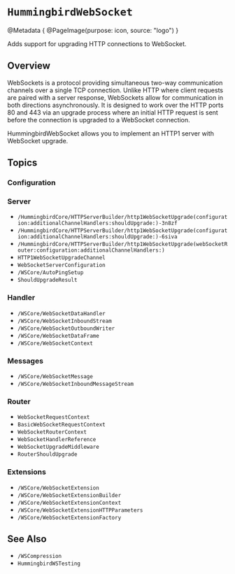 # ``HummingbirdWebSocket``

@Metadata {
    @PageImage(purpose: icon, source: "logo")
}

Adds support for upgrading HTTP connections to WebSocket. 

## Overview

WebSockets is a protocol providing simultaneous two-way communication channels over a single TCP connection. Unlike HTTP where client requests are paired with a server response, WebSockets allow for communication in both directions asynchronously. It is designed to work over the HTTP ports 80 and 443 via an upgrade process where an initial HTTP request is sent before the connection is upgraded to a WebSocket connection.

HummingbirdWebSocket allows you to implement an HTTP1 server with WebSocket upgrade.

## Topics

### Configuration

### Server

- ``/HummingbirdCore/HTTPServerBuilder/http1WebSocketUpgrade(configuration:additionalChannelHandlers:shouldUpgrade:)-3n8zf``
- ``/HummingbirdCore/HTTPServerBuilder/http1WebSocketUpgrade(configuration:additionalChannelHandlers:shouldUpgrade:)-6siva``
- ``/HummingbirdCore/HTTPServerBuilder/http1WebSocketUpgrade(webSocketRouter:configuration:additionalChannelHandlers:)``
- ``HTTP1WebSocketUpgradeChannel``
- ``WebSocketServerConfiguration``
- ``/WSCore/AutoPingSetup``
- ``ShouldUpgradeResult``

### Handler

- ``/WSCore/WebSocketDataHandler``
- ``/WSCore/WebSocketInboundStream``
- ``/WSCore/WebSocketOutboundWriter``
- ``/WSCore/WebSocketDataFrame``
- ``/WSCore/WebSocketContext``

### Messages

- ``/WSCore/WebSocketMessage``
- ``/WSCore/WebSocketInboundMessageStream``

### Router

- ``WebSocketRequestContext``
- ``BasicWebSocketRequestContext``
- ``WebSocketRouterContext``
- ``WebSocketHandlerReference``
- ``WebSocketUpgradeMiddleware``
- ``RouterShouldUpgrade``

### Extensions

- ``/WSCore/WebSocketExtension``
- ``/WSCore/WebSocketExtensionBuilder``
- ``/WSCore/WebSocketExtensionContext``
- ``/WSCore/WebSocketExtensionHTTPParameters``
- ``/WSCore/WebSocketExtensionFactory``

## See Also

- ``/WSCompression``
- ``HummingbirdWSTesting``